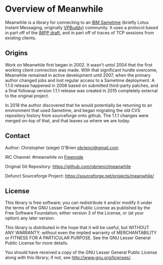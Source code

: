 
# Overview of Meanwhile

Meanwhile is a library for connecting to an [IBM Sametime] (briefly
Lotus Instant Messaging, originally [VPBuddy]) community. It uses a
protocol based in part off of the [IMPP draft], and in part off of
traces of TCP sessions from existing clients.

[IBM Sametime]: https://en.wikipedia.org/wiki/IBM_Sametime

[VPBuddy]: https://en.wikipedia.org/wiki/Virtual_Places_Chat

[IMPP draft]: https://tools.ietf.org/html/draft-houri-sametime-community-client-00


## Origins

Work on Meanwhile first began in 2002. It wasn't untol 2004 that the
first working client connection was made. With that significant hurdle
overcome, Meanwhile remained in active development until 2007, when
the primary author changed jobs and lost regular access to a Sametime
deployment. A 1.1.0 release happened in 2008 based on submitted
third-party patches, and a final followup version 1.1.1 release was
created in 2015 completely external to the original project.

In 2018 the author discovered that he would potentially be returning
to an environment that used Sametime, and began migrating the old CVS
repository history from sourceforge onto github. The 1.1.1 changes
were merged on-top of that, and that leaves us where we are today.


## Contact

Author: Christopher (siege) O'Brien  <obriencj@gmail.com>

IRC Channel: #meanwhile on [Freenode]

Original Git Repository: <https://github.com/obriencj/meanwhile>

Defunct Sourceforge Project: <https://sourceforge.net/projects/meanwhile/>

[Freenode]: https://freenode.net


## License

This library is free software; you can redistribute it and/or modify
it under the terms of the GNU Lesser General Public License as
published by the Free Software Foundation; either version 3 of the
License, or (at your option) any later version.

This library is distributed in the hope that it will be useful, but
WITHOUT ANY WARRANTY; without even the implied warranty of
MERCHANTABILITY or FITNESS FOR A PARTICULAR PURPOSE.  See the GNU
Lesser General Public License for more details.

You should have received a copy of the GNU Lesser General Public
License along with this library; if not, see
<http://www.gnu.org/licenses/>.
